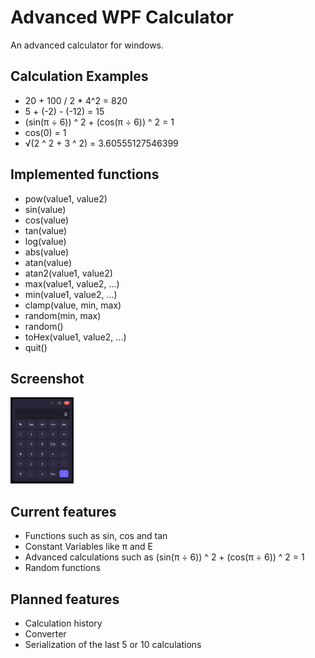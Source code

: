 # Advanced WPF Calculator
An advanced calculator for windows.

## Calculation Examples
- 20 + 100 / 2 * 4^2 = 820
- 5 + (-2) - (-12) = 15
- (sin(π ÷ 6)) ^ 2 + (cos(π ÷ 6)) ^ 2 = 1
- cos(0) = 1
- √(2 ^ 2 + 3 ^ 2) = 3.60555127546399

## Implemented functions
- pow(value1, value2)
- sin(value)
- cos(value)
- tan(value)
- log(value)
- abs(value)
- atan(value)
- atan2(value1, value2)
- max(value1, value2, ...)
- min(value1, value2, ...)
- clamp(value, min, max)
- random(min, max)
- random()
- toHex(value1, value2, ...)
- quit()

## Screenshot
<img src="Docs/Screen1.png" width="20%" algin="center" alt="Screenshot 1">

## Current features
- Functions such as sin, cos and tan
- Constant Variables like π and E
- Advanced calculations such as (sin(π ÷ 6)) ^ 2 + (cos(π ÷ 6)) ^ 2 = 1
- Random functions

## Planned features
- Calculation history
- Converter
- Serialization of the last 5 or 10 calculations
